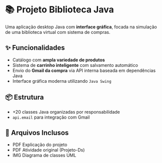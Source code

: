 <!DOCTYPE html>
<html lang="pt-BR">
<head>
  <meta charset="UTF-8" />
  <meta name="viewport" content="width=device-width, initial-scale=1.0"/>
 

   
</head>
<body>

  <h1>📚 Projeto Biblioteca Java</h1>
  <p>Uma aplicação desktop Java com <strong>interface gráfica</strong>, focada na simulação de uma biblioteca virtual com sistema de compras.</p>

  <div class="section">
    <h2>✨ Funcionalidades</h2>
    <ul>
      <li>Catálogo com <strong>ampla variedade de produtos</strong></li>
      <li>Sistema de <strong>carrinho inteligente</strong> com salvamento automático</li>
      <li>Envio do <strong>Gmail da compra</strong> via API interna baseada em dependências Java</li>
      <li>Interface gráfica moderna utilizando <code>Java Swing</code></li>
    </ul>
  </div>

  <div class="section">
    <h2>📦 Estrutura</h2>
    <ul>
      <li>+20 classes Java organizadas por responsabilidade</li>
      <li><code>api.email</code> para integração com Gmail</li>
    </ul>
  </div>

  <div class="section">
    <h2>📁 Arquivos Inclusos</h2>
    <ul>
      <li><span class="badge">PDF</span> Explicação do projeto</li>
      <li><span class="badge">PDF</span> Atividade original (Projeto-Ds)</li>
      <li><span class="badge">IMG</span> Diagrama de classes UML</li>
    </ul>
  </div>

 

  

</body>
</html>

